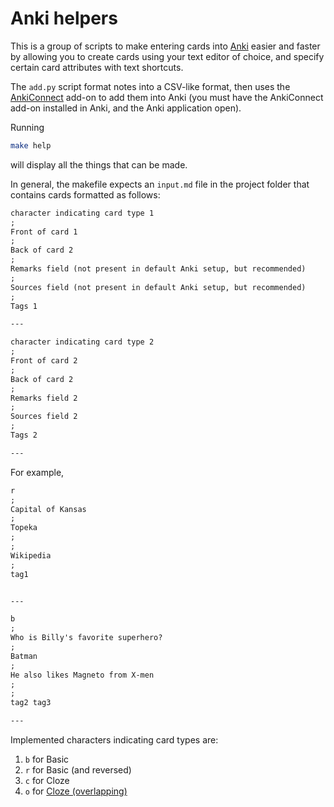 # Anki helpers

This is a group of scripts to make entering cards into [Anki](https://apps.ankiweb.net/) easier and faster by allowing you to create cards using your text editor of choice, and specify certain card attributes with text shortcuts.

The `add.py` script format notes into a CSV-like format, then uses the [AnkiConnect](https://foosoft.net/projects/anki-connect/index.html) add-on to add them into Anki (you must have the AnkiConnect add-on installed in Anki, and the Anki application open).

Running

```bash
make help
```

will display all the things that can be made.

In general, the makefile expects an `input.md` file in the project folder that contains cards formatted as follows:

```markdown
character indicating card type 1
;
Front of card 1
;
Back of card 2
;
Remarks field (not present in default Anki setup, but recommended)
;
Sources field (not present in default Anki setup, but recommended)
;
Tags 1

---

character indicating card type 2
;
Front of card 2
;
Back of card 2
;
Remarks field 2
;
Sources field 2
;
Tags 2

---
```

For example,

```markdown
r
;
Capital of Kansas
;
Topeka
;
;
Wikipedia
;
tag1


---

b
;
Who is Billy's favorite superhero?
;
Batman
;
He also likes Magneto from X-men
;
;
tag2 tag3

---
```

Implemented characters indicating card types are:

1. `b` for Basic
2. `r` for Basic (and reversed)
3. `c` for Cloze
4. `o` for [Cloze (overlapping)](https://ankiweb.net/shared/info/969733775)
